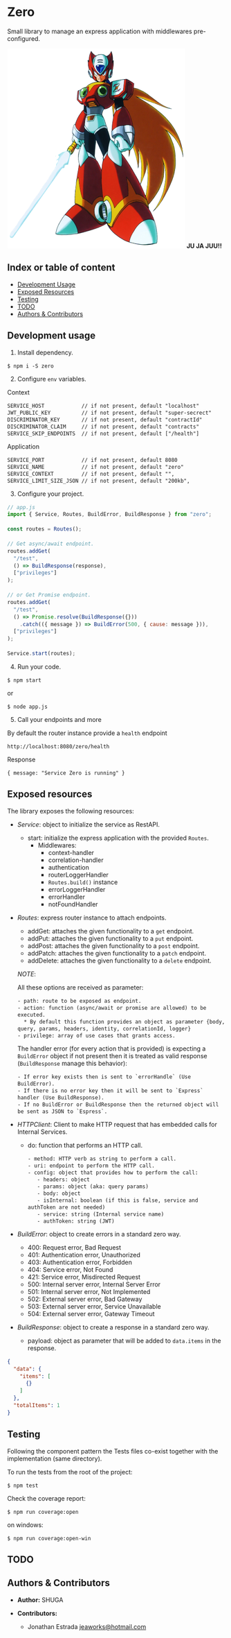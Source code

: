 # Zero

Small library to manage an express application with middlewares pre-configured.

![Picture](./Zero.png 'zero')
<b>JU JA JUU!!</b>

## Index or table of content

- [Development Usage](#development-usage)
- [Exposed Resources](#exposed-resources)
- [Testing](#testing)
- [TODO](#todo)
- [Authors & Contributors](#authors-&-contributors)

<a name="development-usage"></a>

## Development usage

1. Install dependency.

```shell
$ npm i -S zero
```

2. Configure `env` variables.

Context

```shell
SERVICE_HOST            // if not present, default "localhost"
JWT_PUBLIC_KEY          // if not present, default "super-secrect"
DISCRIMINATOR_KEY       // if not present, default "contractId"
DISCRIMINATOR_CLAIM     // if not present, default "contracts"
SERVICE_SKIP_ENDPOINTS  // if not present, default ["/health"]
```

Application

```shell
SERVICE_PORT            // if not present, default 8080
SERVICE_NAME            // if not present, default "zero"
SERVICE_CONTEXT         // if not present, default "",
SERVICE_LIMIT_SIZE_JSON // if not present, default "200kb",
```

3. Configure your project.

```javascript
// app.js
import { Service, Routes, BuildError, BuildResponse } from "zero";

const routes = Routes();

// Get async/await endpoint.
routes.addGet(
  "/test",
  () => BuildResponse(response),
  ["privileges"]
);

// or Get Promise endpoint.
routes.addGet(
  "/test",
  () => Promise.resolve(BuildResponse({}))
    .catch(({ message }) => BuildError(500, { cause: message })),
  ["privileges"]
);

Service.start(routes);
```


4. Run your code.

```npm
$ npm start
```

or

```shell
$ node app.js
```

5. Call your endpoints and more

By default the router instance provide a `health` endpoint

```shell
http://localhost:8080/zero/health
```

Response

```shell
{ message: "Service Zero is running" }
```

<a name="exposed-resources"></a>

## Exposed resources

The library exposes the following resources:

- *Service*: object to initialize the service as RestAPI.
    - start: initialize the express application with the provided `Routes`.
        - Middlewares:
            - context-handler
            - correlation-handler
            - authentication
            - routerLoggerHandler
            - `Routes.build()` instance
            - errorLoggerHandler
            - errorHandler
            - notFoundHandler


- *Routes*: express router instance to attach endpoints.
    - addGet: attaches the given functionality to a `get` endpoint.
    - addPut: attaches the given functionality to a `put` endpoint.
    - addPost: attaches the given functionality to a `post` endpoint.
    - addPatch: attaches the given functionality to a `patch` endpoint.
    - addDelete: attaches the given functionality to a `delete` endpoint.

  *NOTE*:

  All these options are received as parameter:

      - path: route to be exposed as endpoint.
      - action: function (async/await or promise are allowed) to be executed.
        * By default this function provides an object as parameter {body, query, params, headers, identity, correlationId, logger}
      - privilege: array of use cases that grants access.

  The handler error (for every action that is provided) is expecting a `BuildError` object if not present then it is
  treated as valid response (`BuildResponse` manage this behavior):

      - If error key exists then is sent to `errorHandle` (Use BuildError).
      - If there is no error key then it will be sent to `Express` handler (Use BuildResponse).
      - If no BuildError or BuildResponse then the returned object will be sent as JSON to `Espress`.

- *HTTPClient*: Client to make HTTP request that has embedded calls for Internal Services.
    - do: function that performs an HTTP call.

          - method: HTTP verb as string to perform a call.
          - uri: endpoint to perform the HTTP call.
          - config: object that provides how to perform the call:
             - headers: object
             - params: object (aka: query params)
             - body: object
             - isInternal: boolean (if this is false, service and authToken are not needed)
             - service: string (Internal service name)
             - authToken: string (JWT)


- *BuildError*: object to create errors in a standard zero way.
    - 400: Request error, Bad Request
    - 401: Authentication error, Unauthorized
    - 403: Authentication error, Forbidden
    - 404: Service error, Not Found
    - 421: Service error, Misdirected Request
    - 500: Internal server error, Internal Server Error
    - 501: Internal server error, Not Implemented
    - 502: External server error, Bad Gateway
    - 503: External server error, Service Unavailable
    - 504: External server error, Gateway Timeout


- *BuildResponse*: object to create a response in a standard zero way.
    - payload: object as parameter that will be added to `data.items` in the response.

```json
{
  "data": {
    "items": [
      {}
    ]
  },
  "totalItems": 1
}
```

<a name="testing"></a>

## Testing

Following the component pattern the Tests files co-exist together with the implementation (same directory).

To run the tests from the root of the project:

```npm
$ npm test
```

Check the coverage report:

```npm
$ npm run coverage:open
```

on windows:

```npm
$ npm run coverage:open-win
```

<a name="todo"></a>

## TODO


<a name="authors-&-contributors"></a>

## Authors & Contributors

- **Author:** SHUGA

- **Contributors:**
    - Jonathan Estrada <jeaworks@hotmail.com>
